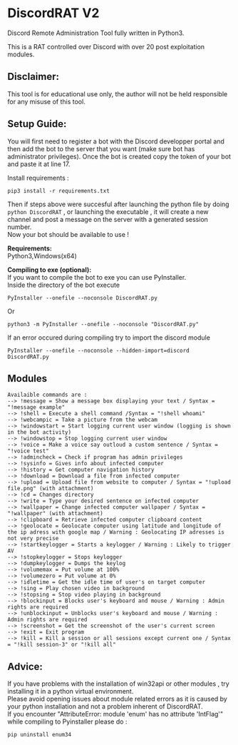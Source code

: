 # DiscordRAT V2
Discord Remote Administration Tool fully written in Python3.

This is a RAT controlled over Discord with over 20 post exploitation modules.

## **Disclaimer:**

This tool is for educational use only, the author will not be held responsible for any misuse of this tool.

## **Setup Guide:**
You will first need to register a bot with the Discord developper portal and then add the bot to the server that you want (make sure bot has administrator privileges).
Once the bot is created copy the token of your bot and paste it at line 17.

Install requirements :
```
pip3 install -r requirements.txt
```
Then if steps above were succesful after launching the python file by doing ```python DiscordRAT``` , or launching the executable , it will create a new channel and post a message on the server with a generated session number.\
Now your bot should be available to use !

**Requirements:**\
Python3,Windows(x64)

**Compiling to exe (optional):**\
If you want to compile the bot to exe you can use PyInstaller.\
Inside the directory of the bot execute
```
PyInstaller --onefile --noconsole DiscordRAT.py
```
Or
```
python3 -m PyInstaller --onefile --noconsole "DiscordRAT.py"
```
If an error occured during compiling try to import the discord module
```
PyInstaller --onefile --noconsole --hidden-import=discord DiscordRAT.py
```

## **Modules**
```
Availaible commands are :
--> !message = Show a message box displaying your text / Syntax = "!message example"
--> !shell = Execute a shell command /Syntax = "!shell whoami"
--> !webcampic = Take a picture from the webcam
--> !windowstart = Start logging current user window (logging is shown in the bot activity)
--> !windowstop = Stop logging current user window
--> !voice = Make a voice say outloud a custom sentence / Syntax = "!voice test"
--> !admincheck = Check if program has admin privileges
--> !sysinfo = Gives info about infected computer
--> !history = Get computer navigation history
--> !download = Download a file from infected computer
--> !upload = Upload file from website to computer / Syntax = "!upload file.png" (with attachment)
--> !cd = Changes directory
--> !write = Type your desired sentence on infected computer
--> !wallpaper = Change infected computer wallpaper / Syntax = "!wallpaper" (with attachment)
--> !clipboard = Retrieve infected computer clipboard content
--> !geolocate = Geolocate computer using latitude and longitude of the ip adress with google map / Warning : Geolocating IP adresses is not very precise
--> !startkeylogger = Starts a keylogger / Warning : Likely to trigger AV
--> !stopkeylogger = Stops keylogger
--> !dumpkeylogger = Dumps the keylog
--> !volumemax = Put volume at 100%
--> !volumezero = Put volume at 0%
--> !idletime = Get the idle time of user's on target computer
--> !sing = Play chosen video in background
--> !stopsing = Stop video playing in background
--> !blockinput = Blocks user's keyboard and mouse / Warning : Admin rights are required
--> !unblockinput = Unblocks user's keyboard and mouse / Warning : Admin rights are required
--> !screenshot = Get the screenshot of the user's current screen
--> !exit = Exit program
--> !kill = Kill a session or all sessions except current one / Syntax = "!kill session-3" or "!kill all"
```
## **Advice:**
If you have problems with the installation of win32api or other modules , try installing it in a python virtual environment.\
Please avoid opening issues about module related errors as it is caused by your python installation and not a problem inherent of DiscordRAT.\
If you encounter "AttributeError: module 'enum' has no attribute 'IntFlag'" while compiling to Pyinstaller please do :
```
pip uninstall enum34
```



































